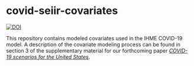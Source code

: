 # covid-seiir-covariates

[![DOI](https://zenodo.org/badge/281819215.svg)](https://zenodo.org/badge/latestdoi/281819215)


This repository contains modeled covariates used in the IHME COVID-19 model.
A description of the covariate modeling process can be found in section 3 of
the supplementary material for our forthcoming paper 
[*COVID-19 scenarios for the United States*](https://www.medrxiv.org/content/10.1101/2020.07.12.20151191v1).



